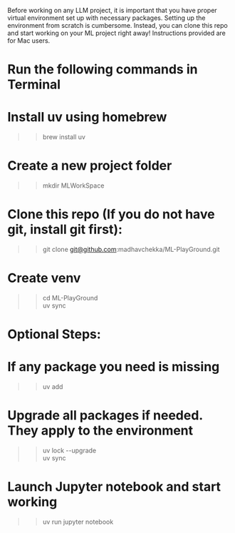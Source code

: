 Before working on any LLM project, it is important that you have proper virtual environment set up with necessary packages. Setting up the environment from scratch is cumbersome. Instead, you can clone this repo and start working on your ML project right away! Instructions provided are for Mac users.

# Run the following commands in Terminal
# Install uv using homebrew
>> brew install uv

# Create a new project folder
>> mkdir MLWorkSpace

# Clone this repo (If you do not have git, install git first):
>> git clone git@github.com:madhavchekka/ML-PlayGround.git

# Create venv
>> cd ML-PlayGround  
>> uv sync  

# Optional Steps:
# If any package you need is missing 
>> uv add <package-name>

# Upgrade all packages if needed. They apply to the environment
>> uv lock --upgrade  
>> uv sync  

# Launch Jupyter notebook and start working
>> uv run jupyter notebook
